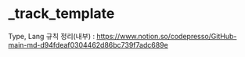 # _track_template

Type, Lang 규칙 정리(내부) : https://www.notion.so/codepresso/GitHub-main-md-d94fdeaf0304462d86bc739f7adc689e
